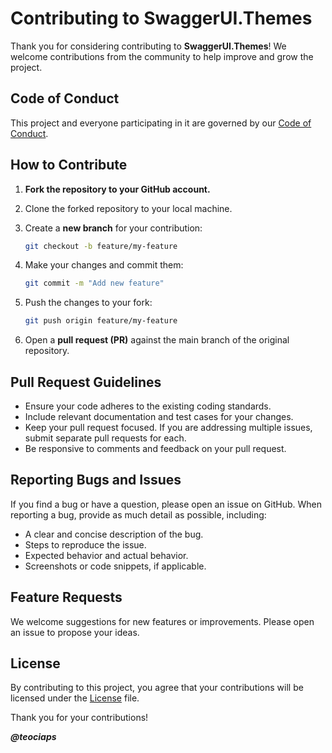 # Contributing to SwaggerUI.Themes

Thank you for considering contributing to **SwaggerUI.Themes**! We welcome contributions from the community to help improve and grow the project.

## Code of Conduct

This project and everyone participating in it are governed by our [Code of Conduct](CODE_OF_CONDUCT.md).

## How to Contribute

1. **Fork the repository to your GitHub account.**
2. Clone the forked repository to your local machine.
3. Create a **new branch** for your contribution:

	```bash
	git checkout -b feature/my-feature
	```
	
4. Make your changes and commit them:

	```bash
	git commit -m "Add new feature"
	```

5. Push the changes to your fork:

	```bash
	git push origin feature/my-feature
	```

6. Open a **pull request (PR)** against the main branch of the original repository.

## Pull Request Guidelines
- Ensure your code adheres to the existing coding standards.
- Include relevant documentation and test cases for your changes.
- Keep your pull request focused. If you are addressing multiple issues, submit separate pull requests for each.
- Be responsive to comments and feedback on your pull request.

## Reporting Bugs and Issues
If you find a bug or have a question, please open an issue on GitHub. When reporting a bug, provide as much detail as possible, including:

- A clear and concise description of the bug.
- Steps to reproduce the issue.
- Expected behavior and actual behavior.
- Screenshots or code snippets, if applicable.

## Feature Requests
We welcome suggestions for new features or improvements. Please open an issue to propose your ideas.

## License
By contributing to this project, you agree that your contributions will be licensed under the [License](LICENSE) file.

Thank you for your contributions!

**_@teociaps_**
